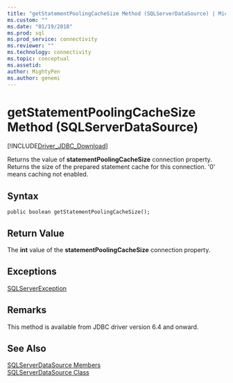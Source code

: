 ```yaml
---
title: "getStatementPoolingCacheSize Method (SQLServerDataSource) | Microsoft Docs"
ms.custom: ""
ms.date: "01/19/2018"
ms.prod: sql
ms.prod_service: connectivity
ms.reviewer: ""
ms.technology: connectivity
ms.topic: conceptual
ms.assetid:
author: MightyPen
ms.author: genemi
---
```

# getStatementPoolingCacheSize Method (SQLServerDataSource)
[!INCLUDE[Driver_JDBC_Download](../../../includes/driver_jdbc_download.md)]

  Returns the value of **statementPoolingCacheSize** connection property. Returns the size of the prepared statement cache for this connection. '0' means caching not enabled.
  
## Syntax  
  
```
public boolean getStatementPoolingCacheSize();  
```  
  
## Return Value  
 The **int** value of the **statementPoolingCacheSize** connection property.  

## Exceptions  
 [SQLServerException](../../../connect/jdbc/reference/sqlserverexception-class.md)  
 
## Remarks  
 This method is available from JDBC driver version 6.4 and onward.
 
## See Also  
 [SQLServerDataSource Members](../../../connect/jdbc/reference/sqlserverdatasource-members.md)   
 [SQLServerDataSource Class](../../../connect/jdbc/reference/sqlserverdatasource-class.md)  
  
  

